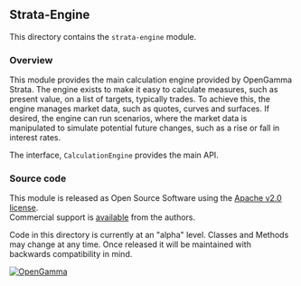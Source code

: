 Strata-Engine
--------------
This directory contains the `strata-engine` module.

### Overview

This module provides the main calculation engine provided by OpenGamma Strata.
The engine exists to make it easy to calculate measures, such as present value,
on a list of targets, typically trades.
To achieve this, the engine manages market data, such as quotes, curves and surfaces.
If desired, the engine can run scenarios, where the market data is manipulated to simulate
potential future changes, such as a rise or fall in interest rates.

The interface, `CalculationEngine` provides the main API.


### Source code

This module is released as Open Source Software using the
[Apache v2.0 license](http://www.apache.org/licenses/LICENSE-2.0.html).  
Commercial support is [available](http://www.opengamma.com/) from the authors.

Code in this directory is currently at an "alpha" level.
Classes and Methods may change at any time.
Once released it will be maintained with backwards compatibility in mind.

[![OpenGamma](http://developers.opengamma.com/res/display/default/chrome/masthead_logo.png "OpenGamma")](http://developers.opengamma.com)
